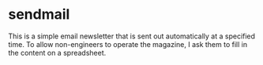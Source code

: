 # sendmail

This is a simple email newsletter that is sent out automatically at a specified time.
To allow non-engineers to operate the magazine, I ask them to fill in the content on a spreadsheet.
